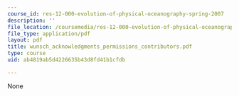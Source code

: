 ```yaml
---
course_id: res-12-000-evolution-of-physical-oceanography-spring-2007
description: ''
file_location: /coursemedia/res-12-000-evolution-of-physical-oceanography-spring-2007/ab4819ab5d4226635b43d8fd41b1cfdb_wunsch_acknowledgments_permissions_contributors.pdf
file_type: application/pdf
layout: pdf
title: wunsch_acknowledgments_permissions_contributors.pdf
type: course
uid: ab4819ab5d4226635b43d8fd41b1cfdb

---
```

None